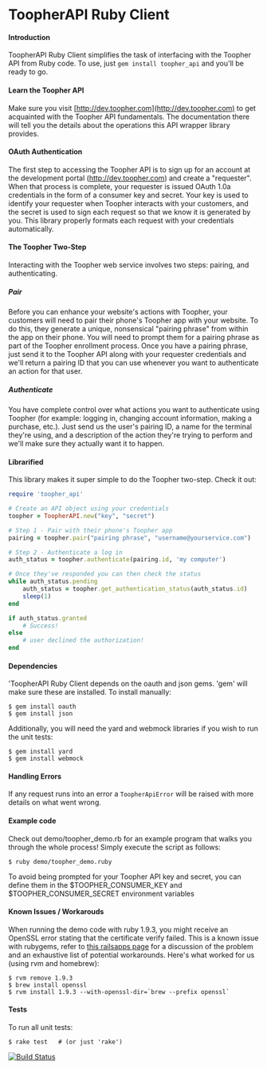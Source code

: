 # ToopherAPI Ruby Client

#### Introduction
ToopherAPI Ruby Client simplifies the task of interfacing with the Toopher API from Ruby code.  To use, just `gem install toopher_api` and you'll be ready to go.

#### Learn the Toopher API
Make sure you visit [http://dev.toopher.com](http://dev.toopher.com) to get acquainted with the Toopher API fundamentals.  The documentation there will tell you the details about the operations this API wrapper library provides.

#### OAuth Authentication

The first step to accessing the Toopher API is to sign up for an account at the development portal (http://dev.toopher.com) and create a "requester". When that process is complete, your requester is issued OAuth 1.0a credentials in the form of a consumer key and secret. Your key is used to identify your requester when Toopher interacts with your customers, and the secret is used to sign each request so that we know it is generated by you.  This library properly formats each request with your credentials automatically.

#### The Toopher Two-Step
Interacting with the Toopher web service involves two steps: pairing, and authenticating.

##### Pair
Before you can enhance your website's actions with Toopher, your customers will need to pair their phone's Toopher app with your website.  To do this, they generate a unique, nonsensical "pairing phrase" from within the app on their phone.  You will need to prompt them for a pairing phrase as part of the Toopher enrollment process.  Once you have a pairing phrase, just send it to the Toopher API along with your requester credentials and we'll return a pairing ID that you can use whenever you want to authenticate an action for that user.

##### Authenticate
You have complete control over what actions you want to authenticate using Toopher (for example: logging in, changing account information, making a purchase, etc.).  Just send us the user's pairing ID, a name for the terminal they're using, and a description of the action they're trying to perform and we'll make sure they actually want it to happen.

#### Librarified
This library makes it super simple to do the Toopher two-step.  Check it out:

```ruby
require 'toopher_api'

# Create an API object using your credentials
toopher = ToopherAPI.new("key", "secret")

# Step 1 - Pair with their phone's Toopher app
pairing = toopher.pair("pairing phrase", "username@yourservice.com")

# Step 2 - Authenticate a log in
auth_status = toopher.authenticate(pairing.id, 'my computer')

# Once they've responded you can then check the status
while auth_status.pending
    auth_status = toopher.get_authentication_status(auth_status.id)
    sleep(1)
end

if auth_status.granted
    # Success!
else
    # user declined the authorization!
end
```

#### Dependencies
'ToopherAPI Ruby Client depends on the oauth and json gems.  'gem' will make sure these are installed.  To install manually:
```shell
$ gem install oauth
$ gem install json
```
Additionally, you will need the yard and webmock libraries if you wish to run the unit tests:
```shell
$ gem install yard
$ gem install webmock
```
#### Handling Errors
If any request runs into an error a `ToopherApiError` will be raised with more details on what went wrong.

#### Example code
Check out demo/toopher_demo.rb for an example program that walks you through the whole process!  Simply execute the script as follows:
```shell
$ ruby demo/toopher_demo.ruby
```
To avoid being prompted for your Toopher API key and secret, you can define them in the $TOOPHER_CONSUMER_KEY and $TOOPHER_CONSUMER_SECRET environment variables

#### Known Issues / Workarouds
When running the demo code with ruby 1.9.3, you might receive an OpenSSL error stating that the certificate verify failed.  This is a known issue with rubygems, refer to [this railsapps page](http://railsapps.github.com/openssl-certificate-verify-failed.html) for a discussion of the problem and an exhaustive list of potential workarounds.  Here's what worked for us (using rvm and homebrew):
```shell
$ rvm remove 1.9.3
$ brew install openssl
$ rvm install 1.9.3 --with-openssl-dir=`brew --prefix openssl`
```

#### Tests
To run all unit tests:
```shell
$ rake test   # (or just 'rake')
```

[![Build Status](https://travis-ci.org/toopher/toopher-ruby.png?branch=master)](https://travis-ci.org/toopher/toopher-ruby)
